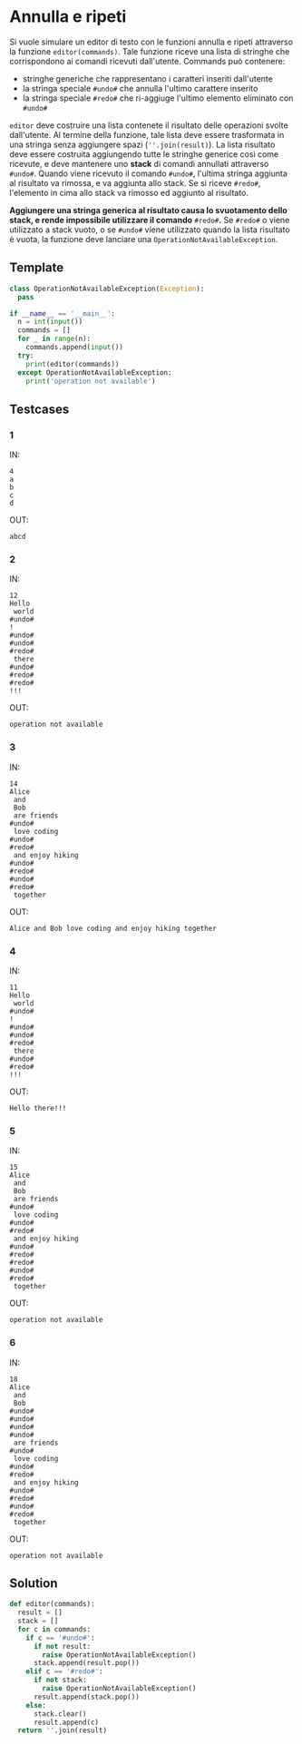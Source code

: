# Annulla e ripeti

Si vuole simulare un editor di testo con le funzioni annulla e ripeti attraverso la funzione `editor(commands)`. Tale funzione riceve una lista di stringhe che corrispondono ai comandi ricevuti dall'utente. Commands può contenere:

* stringhe generiche che rappresentano i caratteri inseriti dall'utente
* la stringa speciale `#undo#` che annulla l'ultimo carattere inserito
* la stringa speciale `#redo#` che ri-aggiuge l'ultimo elemento eliminato con `#undo#`

`editor` deve costruire una lista contenete il risultato delle operazioni svolte dall'utente. Al termine della funzione, tale lista deve essere trasformata in una stringa senza aggiungere spazi (`''.join(result)`). La lista risultato deve essere costruita aggiungendo tutte le stringhe generice così come ricevute, e deve mantenere uno **stack** di comandi annullati attraverso `#undo#`. Quando viene ricevuto il comando `#undo#`, l'ultima stringa aggiunta al risultato va rimossa, e va aggiunta allo stack. Se si riceve `#redo#`, l'elemento in cima allo stack va rimosso ed aggiunto al risultato.

**Aggiungere una stringa generica al risultato causa lo svuotamento dello stack, e rende impossibile utilizzare il comando** `#redo#`**.** Se `#redo#` o viene utilizzato a stack vuoto, o se `#undo#` viene utilizzato quando la lista risultato è vuota, la funzione deve lanciare una `OperationNotAvailableException`.

## Template

```py
class OperationNotAvailableException(Exception):
  pass

if __name__ == '__main__':
  n = int(input())
  commands = []
  for _ in range(n):
    commands.append(input())
  try:
    print(editor(commands))
  except OperationNotAvailableException:
    print('operation not available')
```

## Testcases

### 1

IN:
```
4
a
b
c
d
```

OUT:
```
abcd
```

### 2

IN:
```
12
Hello
 world
#undo#
!
#undo#
#undo#
#redo#
 there
#undo#
#redo#
#redo#
!!!
```

OUT:
```
operation not available
```

### 3

IN:
```
14
Alice
 and
 Bob
 are friends
#undo#
 love coding
#undo#
#redo#
 and enjoy hiking
#undo#
#redo#
#undo#
#redo#
 together
```

OUT:
```
Alice and Bob love coding and enjoy hiking together
```

### 4

IN:
```
11
Hello
 world
#undo#
!
#undo#
#undo#
#redo#
 there
#undo#
#redo#
!!!
```

OUT:
```
Hello there!!!
```

### 5

IN:
```
15
Alice
 and
 Bob
 are friends
#undo#
 love coding
#undo#
#redo#
 and enjoy hiking
#undo#
#redo#
#redo#
#undo#
#redo#
 together
```

OUT:
```
operation not available
```

### 6

IN:
```
18
Alice
 and
 Bob
#undo#
#undo#
#undo#
#undo#
 are friends
#undo#
 love coding
#undo#
#redo#
 and enjoy hiking
#undo#
#redo#
#undo#
#redo#
 together
```

OUT:
```
operation not available
```

## Solution

```py
def editor(commands):
  result = []
  stack = []
  for c in commands:
    if c == '#undo#':
      if not result:
        raise OperationNotAvailableException()
      stack.append(result.pop())
    elif c == '#redo#':
      if not stack:
        raise OperationNotAvailableException()
      result.append(stack.pop())
    else:
      stack.clear()
      result.append(c)
  return ''.join(result)
```
